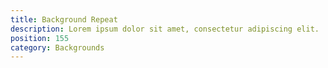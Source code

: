 ```yaml
---
title: Background Repeat
description: Lorem ipsum dolor sit amet, consectetur adipiscing elit.
position: 155
category: Backgrounds
---
```

